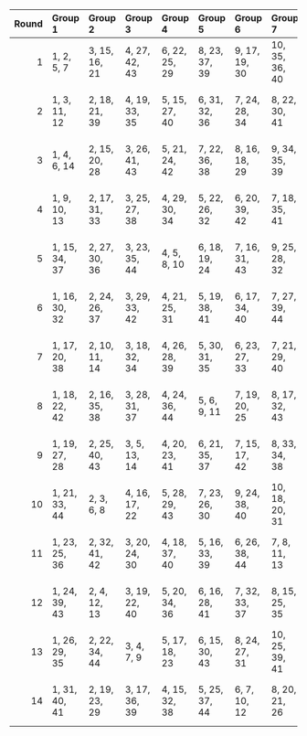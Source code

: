 |   Round | Group 1       | Group 2       | Group 3       | Group 4       | Group 5       | Group 6       | Group 7        | Group 8        | Group 9        | Group 10       | Group 11       |
|--------:|:--------------|:--------------|:--------------|:--------------|:--------------|:--------------|:---------------|:---------------|:---------------|:---------------|:---------------|
|       1 | 1, 2, 5, 7    | 3, 15, 16, 21 | 4, 27, 42, 43 | 6, 22, 25, 29 | 8, 23, 37, 39 | 9, 17, 19, 30 | 10, 35, 36, 40 | 11, 18, 28, 38 | 12, 26, 31, 34 | 13, 24, 33, 41 | 14, 20, 32, 44 |
|       2 | 1, 3, 11, 12  | 2, 18, 21, 39 | 4, 19, 33, 35 | 5, 15, 27, 40 | 6, 31, 32, 36 | 7, 24, 28, 34 | 8, 22, 30, 41  | 9, 20, 29, 37  | 10, 16, 42, 44 | 13, 17, 25, 26 | 14, 23, 38, 43 |
|       3 | 1, 4, 6, 14   | 2, 15, 20, 28 | 3, 26, 41, 43 | 5, 21, 24, 42 | 7, 22, 36, 38 | 8, 16, 18, 29 | 9, 34, 35, 39  | 10, 17, 27, 37 | 11, 25, 30, 33 | 12, 23, 32, 40 | 13, 19, 31, 44 |
|       4 | 1, 9, 10, 13  | 2, 17, 31, 33 | 3, 25, 27, 38 | 4, 29, 30, 34 | 5, 22, 26, 32 | 6, 20, 39, 42 | 7, 18, 35, 41  | 8, 28, 40, 44  | 11, 15, 23, 24 | 12, 21, 36, 43 | 14, 16, 19, 37 |
|       5 | 1, 15, 34, 37 | 2, 27, 30, 36 | 3, 23, 35, 44 | 4, 5, 8, 10   | 6, 18, 19, 24 | 7, 16, 31, 43 | 9, 25, 28, 32  | 11, 26, 40, 42 | 12, 20, 22, 33 | 13, 29, 38, 39 | 14, 17, 21, 41 |
|       6 | 1, 16, 30, 32 | 2, 24, 26, 37 | 3, 29, 33, 42 | 4, 21, 25, 31 | 5, 19, 38, 41 | 6, 17, 34, 40 | 7, 27, 39, 44  | 8, 9, 12, 14   | 10, 22, 23, 28 | 11, 20, 35, 43 | 13, 15, 18, 36 |
|       7 | 1, 17, 20, 38 | 2, 10, 11, 14 | 3, 18, 32, 34 | 4, 26, 28, 39 | 5, 30, 31, 35 | 6, 23, 27, 33 | 7, 21, 29, 40  | 8, 19, 36, 42  | 9, 15, 41, 44  | 12, 16, 24, 25 | 13, 22, 37, 43 |
|       8 | 1, 18, 22, 42 | 2, 16, 35, 38 | 3, 28, 31, 37 | 4, 24, 36, 44 | 5, 6, 9, 11   | 7, 19, 20, 25 | 8, 17, 32, 43  | 10, 15, 26, 33 | 12, 27, 29, 41 | 13, 21, 23, 34 | 14, 30, 39, 40 |
|       9 | 1, 19, 27, 28 | 2, 25, 40, 43 | 3, 5, 13, 14  | 4, 20, 23, 41 | 6, 21, 35, 37 | 7, 15, 17, 42 | 8, 33, 34, 38  | 9, 16, 26, 36  | 10, 24, 29, 32 | 11, 22, 31, 39 | 12, 18, 30, 44 |
|      10 | 1, 21, 33, 44 | 2, 3, 6, 8    | 4, 16, 17, 22 | 5, 28, 29, 43 | 7, 23, 26, 30 | 9, 24, 38, 40 | 10, 18, 20, 31 | 11, 36, 37, 41 | 12, 15, 19, 39 | 13, 27, 32, 35 | 14, 25, 34, 42 |
|      11 | 1, 23, 25, 36 | 2, 32, 41, 42 | 3, 20, 24, 30 | 4, 18, 37, 40 | 5, 16, 33, 39 | 6, 26, 38, 44 | 7, 8, 11, 13   | 9, 21, 22, 27  | 10, 19, 34, 43 | 12, 17, 28, 35 | 14, 15, 29, 31 |
|      12 | 1, 24, 39, 43 | 2, 4, 12, 13  | 3, 19, 22, 40 | 5, 20, 34, 36 | 6, 16, 28, 41 | 7, 32, 33, 37 | 8, 15, 25, 35  | 9, 23, 31, 42  | 10, 21, 30, 38 | 11, 17, 29, 44 | 14, 18, 26, 27 |
|      13 | 1, 26, 29, 35 | 2, 22, 34, 44 | 3, 4, 7, 9    | 5, 17, 18, 23 | 6, 15, 30, 43 | 8, 24, 27, 31 | 10, 25, 39, 41 | 11, 19, 21, 32 | 12, 37, 38, 42 | 13, 16, 20, 40 | 14, 28, 33, 36 |
|      14 | 1, 31, 40, 41 | 2, 19, 23, 29 | 3, 17, 36, 39 | 4, 15, 32, 38 | 5, 25, 37, 44 | 6, 7, 10, 12  | 8, 20, 21, 26  | 9, 18, 33, 43  | 11, 16, 27, 34 | 13, 28, 30, 42 | 14, 22, 24, 35 |